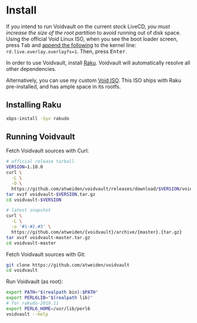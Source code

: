Install
=======

If you intend to run Voidvault on the current stock LiveCD, *you must
increase the size of the root partition* to avoid running out of disk
space. Using the official Void Linux ISO, when you see the boot loader
screen, press <kbd>Tab</kbd> and [append the following][overlayfs] to the
kernel line: `rd.live.overlay.overlayfs=1`. Then, press <kbd>Enter</kbd>.

In order to use Voidvault, install [Raku][rakudo]. Voidvault will
automatically resolve all other dependencies.

Alternatively, you can use my custom [Void ISO][voidiso]. This ISO ships
with Raku pre-installed, and has ample space in its rootfs.


Installing Raku
---------------

```sh
xbps-install -Syv rakudo
```


Running Voidvault
-----------------

Fetch Voidvault sources with Curl:

```sh
# official release tarball
VERSION=1.10.0
curl \
  -L \
  -O \
  https://github.com/atweiden/voidvault/releases/download/$VERSION/voidvault-$VERSION.tar.gz
tar xvzf voidvault-$VERSION.tar.gz
cd voidvault-$VERSION

# latest snapshot
curl \
  -L \
  -o '#1-#2.#3' \
  https://github.com/atweiden/{voidvault}/archive/{master}.{tar.gz}
tar xvzf voidvault-master.tar.gz
cd voidvault-master
```

Fetch Voidvault sources with Git:

```sh
git clone https://github.com/atweiden/voidvault
cd voidvault
```

Run Voidvault (as root):

```sh
export PATH="$(realpath bin):$PATH"
export PERL6LIB="$(realpath lib)"
# for rakudo-2019.11
export PERL6_HOME=/usr/lib/perl6
voidvault --help
```


[overlayfs]: https://github.com/atweiden/voidvault/pull/3
[rakudo]: https://github.com/rakudo/rakudo
[voidiso]: https://github.com/atweiden/voidiso/releases
